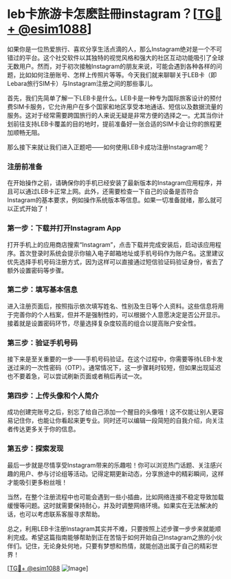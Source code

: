 # leb卡旅游卡怎麽註冊instagram？[[TG💪+ @esim1088](https://t.me/s/esim1088)]

如果你是一位热爱旅行、喜欢分享生活点滴的人，那么Instagram绝对是一个不可错过的平台。这个社交软件以其独特的视觉风格和强大的社区互动功能吸引了全球无数用户。然而，对于初次接触Instagram的朋友来说，可能会遇到各种各样的问题，比如如何注册账号、怎样上传照片等等。今天我们就来聊聊关于LEB卡（即Lebara旅行SIM卡）与Instagram注册之间的那些事儿。

首先，我们先简单了解一下LEB卡是什么。LEB卡是一种专为国际旅客设计的预付费SIM卡服务，它允许用户在多个国家和地区享受本地通话、短信以及数据流量的服务。这对于经常需要跨国旅行的人来说无疑是非常方便的选择之一。尤其当你计划前往支持LEB卡覆盖的目的地时，提前准备好一张合适的SIM卡会让你的旅程更加顺畅无阻。

那么接下来就让我们进入正题吧——如何使用LEB卡成功注册Instagram呢？

### 注册前准备

在开始操作之前，请确保你的手机已经安装了最新版本的Instagram应用程序，并且可以通过LEB卡正常上网。此外，还需要检查一下自己的设备是否符合Instagram的基本要求，例如操作系统版本等信息。如果一切准备就绪，那么就可以正式开始了！

### 第一步：下载并打开Instagram App

打开手机上的应用商店搜索“Instagram”，点击下载并完成安装后，启动该应用程序。首次登录时系统会提示你输入电子邮箱地址或手机号码作为账户名。这里建议优先选择手机号码注册方式，因为这样可以直接通过短信验证码验证身份，省去了额外设置密码等步骤。

### 第二步：填写基本信息

进入注册页面后，按照指示依次填写姓名、性别及生日等个人资料。这些信息将用于完善你的个人档案，但并不是强制性的，可以根据个人意愿决定是否公开显示。接着就是设置密码环节，尽量选择复杂度较高的组合以提高账户安全性。

### 第三步：验证手机号码

接下来是至关重要的一步——手机号码验证。在这个过程中，你需要等待LEB卡发送过来的一次性密码（OTP）。通常情况下，这一步骤耗时较短，但如果出现延迟也不要着急，可以尝试刷新页面或者稍后再试一次。

### 第四步：上传头像和个人简介

成功创建完账号之后，别忘了给自己添加一个醒目的头像哦！这不仅能让别人更容易记住你，也能让你看起来更专业。同时还可以编辑一段简短的自我介绍，向关注者传达更多关于你的信息。

### 第五步：探索发现

最后一步就是尽情享受Instagram带来的乐趣啦！你可以浏览热门话题、关注感兴趣的用户、参与讨论组等活动。记得定期更新动态，分享旅途中的精彩瞬间，这样才能吸引更多粉丝哦！

当然，在整个注册流程中也可能会遇到一些小插曲，比如网络连接不稳定导致加载缓慢等问题。这时就需要保持耐心，并及时调整网络环境。如果实在无法解决的话，也可以考虑联系客服寻求帮助。

总之，利用LEB卡注册Instagram其实并不难，只要按照上述步骤一步步来就能顺利完成。希望这篇指南能够帮助到正在苦恼于如何开始自己Instagram之旅的小伙伴们。记住，无论身处何地，只要有梦想和热情，就能创造出属于自己的精彩世界！

[[TG💪+ @esim1088](https://t.me/s/esim1088) ![Image](https://i.postimg.cc/4NQfJmqS/Snipaste-2025-05-13-00-14-12.png)]
